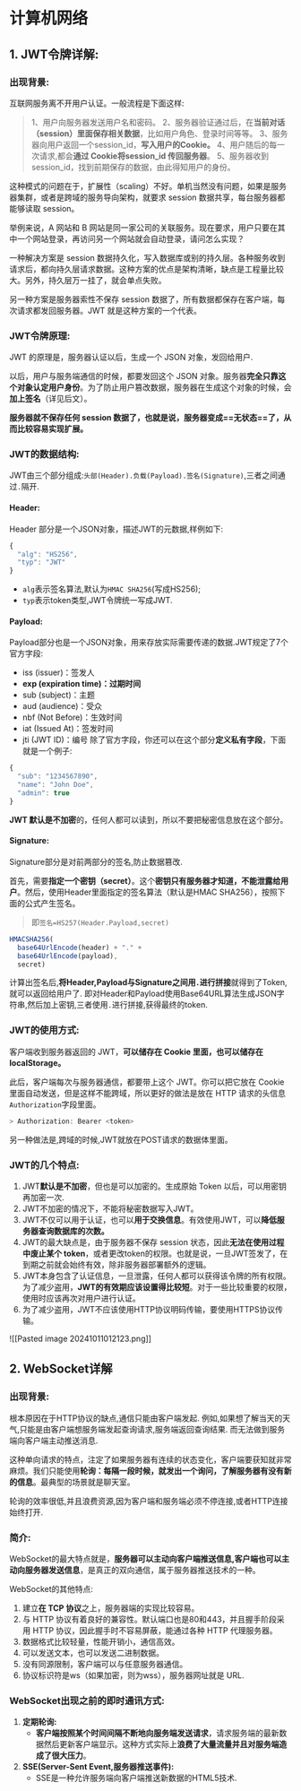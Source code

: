 # 计算机网络

## 1. JWT令牌详解:
### 出现背景:
互联网服务离不开用户认证。一般流程是下面这样:
> 1、用户向服务器发送用户名和密码。
> 2、服务器验证通过后，在**当前对话（session）里面保存相关数据**，比如用户角色、登录时间等等。
> 3、服务器向用户返回一个session_id，**写入用户的Cookie。**
> 4、用户随后的每一次请求,都会**通过 Cookie将session_id 传回服务器**。
> 5、服务器收到session_id，找到前期保存的数据，由此得知用户的身份。

这种模式的问题在于，扩展性（scaling）不好。单机当然没有问题，如果是服务器集群，或者是跨域的服务导向架构，就要求 session 数据共享，每台服务器都能够读取 session。

举例来说，A 网站和 B 网站是同一家公司的关联服务。现在要求，用户只要在其中一个网站登录，再访问另一个网站就会自动登录，请问怎么实现？

一种解决方案是 session 数据持久化，写入数据库或别的持久层。各种服务收到请求后，都向持久层请求数据。这种方案的优点是架构清晰，缺点是工程量比较大。另外，持久层万一挂了，就会单点失败。

另一种方案是服务器索性不保存 session 数据了，所有数据都保存在客户端，每次请求都发回服务器。JWT 就是这种方案的一个代表。

### JWT令牌原理:
JWT 的原理是，服务器认证以后，生成一个 JSON 对象，发回给用户.

以后，用户与服务端通信的时候，都要发回这个 JSON 对象。服务器**完全只靠这个对象认定用户身份**。为了防止用户篡改数据，服务器在生成这个对象的时候，会**加上签名**（详见后文）。

**服务器就不保存任何 session 数据了，也就是说，服务器变成==无状态==了，从而比较容易实现扩展。**

### JWT的数据结构:
JWT由三个部分组成:`头部(Header).负载(Payload).签名(Signature)`,三者之间通过`.`隔开.
#### Header:
Header 部分是一个JSON对象，描述JWT的元数据,样例如下:
```JavaScript
{
  "alg": "HS256",
  "typ": "JWT"
}
```
- `alg`表示签名算法,默认为`HMAC SHA256`(写成HS256);
- `typ`表示token类型,JWT令牌统一写成JWT.

#### Payload:
Payload部分也是一个JSON对象，用来存放实际需要传递的数据.JWT规定了7个官方字段:
- iss (issuer)：签发人
- **exp (expiration time)：过期时间**
- sub (subject)：主题
- aud (audience)：受众
- nbf (Not Before)：生效时间
- iat (Issued At)：签发时间
- jti (JWT ID)：编号
除了官方字段，你还可以在这个部分**定义私有字段**，下面就是一个例子:
```JavaScript
{
  "sub": "1234567890",
  "name": "John Doe",
  "admin": true
}
```
**JWT 默认是不加密**的，任何人都可以读到，所以不要把秘密信息放在这个部分。

#### Signature:
Signature部分是对前两部分的签名,防止数据篡改.

首先，需要**指定一个密钥（secret）**。这个**密钥只有服务器才知道，不能泄露给用户**。然后，使用Header里面指定的签名算法（默认是HMAC SHA256），按照下面的公式产生签名。
>即`签名=HS257(Header.Payload,secret)`
```JavaScript
HMACSHA256(
  base64UrlEncode(header) + "." +
  base64UrlEncode(payload),
  secret)
```
计算出签名后,**将Header,Payload与Signature之间用`.`进行拼接**就得到了Token,就可以返回给用户了.
即对Header和Payload使用Base64URL算法生成JSON字符串,然后加上密钥,三者使用`.`进行拼接,获得最终的token.

### JWT的使用方式:
客户端收到服务器返回的 JWT，**可以储存在 Cookie 里面，也可以储存在 localStorage。**

此后，客户端每次与服务器通信，都要带上这个 JWT。你可以把它放在 Cookie 里面自动发送，但是这样不能跨域，所以更好的做法是放在 HTTP 请求的头信息`Authorization`字段里面。

```javascript 
> Authorization: Bearer <token>
 ```

另一种做法是,跨域的时候,JWT就放在POST请求的数据体里面。

### JWT的几个特点:
1. JWT**默认是不加密**，但也是可以加密的。生成原始 Token 以后，可以用密钥再加密一次.
2. JWT不加密的情况下，不能将秘密数据写入JWT。
3. JWT不仅可以用于认证，也可以**用于交换信息**。有效使用JWT，可以**降低服务器查询数据库的次数。**
4. JWT的最大缺点是，由于服务器不保存 session 状态，因此**无法在使用过程中废止某个 token**，或者更改token的权限。也就是说，一旦JWT签发了，在到期之前就会始终有效，除非服务器部署额外的逻辑。
5. JWT本身包含了认证信息，一旦泄露，任何人都可以获得该令牌的所有权限。为了减少盗用，**JWT的有效期应该设置得比较短**。对于一些比较重要的权限，使用时应该再次对用户进行认证。
6. 为了减少盗用，JWT不应该使用HTTP协议明码传输，要使用HTTPS协议传输。

![[Pasted image 20241011012123.png]]

## 2. WebSocket详解
### 出现背景:
根本原因在于HTTP协议的缺点,通信只能由客户端发起. 例如,如果想了解当天的天气,只能是由客户端想服务端发起查询请求,服务端返回查询结果. 而无法做到服务端向客户端主动推送消息.

这种单向请求的特点，注定了如果服务器有连续的状态变化，客户端要获知就非常麻烦。我们只能使用**轮询：每隔一段时候，就发出一个询问，了解服务器有没有新的信息**。最典型的场景就是聊天室。

轮询的效率很低,并且浪费资源,因为客户端和服务端必须不停连接,或者HTTP连接始终打开.

### 简介:
WebSocket的最大特点就是，**服务器可以主动向客户端推送信息,客户端也可以主动向服务器发送信息**，是真正的双向通信，属于服务器推送技术的一种。

WebSocket的其他特点:
1. 建立**在 TCP 协议**之上，服务器端的实现比较容易。
2. 与 HTTP 协议有着良好的兼容性。默认端口也是80和443，并且握手阶段采用 HTTP 协议，因此握手时不容易屏蔽，能通过各种 HTTP 代理服务器。
3. 数据格式比较轻量，性能开销小，通信高效。
4. 可以发送文本，也可以发送二进制数据。
5. 没有同源限制，客户端可以与任意服务器通信。
6. 协议标识符是ws（如果加密，则为wss），服务器网址就是 URL.

### WebSocket出现之前的即时通讯方式:
1. **定期轮询:**
	- **客户端按照某个时间间隔不断地向服务端发送请求**，请求服务端的最新数据然后更新客户端显示。这种方式实际上**浪费了大量流量并且对服务端造成了很大压力**。
2. **SSE(Server-Sent Event,服务器推送事件):**
	- SSE是一种允许服务端向客户端推送新数据的HTML5技术.